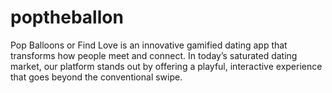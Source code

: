 # poptheballon
 Pop Balloons or Find Love is an innovative gamified dating app that transforms how people meet and connect. In today’s saturated dating market, our platform stands out by offering a playful, interactive experience that goes beyond the conventional swipe.    
